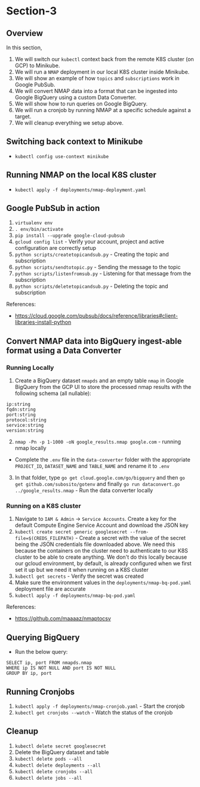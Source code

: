 # Section-3

## Overview
In this section,
1. We will switch our `kubectl` context back from the remote K8S cluster (on GCP) to Minikube.
2. We will run a `NMAP` deployment in our local K8S cluster inside Minikube.
3. We will show an example of how `topics` and `subscriptions` work in Google PubSub.
4. We will convert NMAP data into a format that can be ingested into Google BigQuery using a custom Data Converter.
5. We will show how to run queries on Google BigQuery.
6. We will run a cronjob by running NMAP at a specific schedule against a target.
7. We will cleanup everything we setup above.


## Switching back context to Minikube

* `kubectl config use-context minikube`

## Running NMAP on the local K8S cluster

* `kubectl apply -f deployments/nmap-deployment.yaml`

## Google PubSub in action

1. `virtualenv env`
2. `. env/bin/activate`
3. `pip install --upgrade google-cloud-pubsub`
4. `gcloud config list` - Verify your account, project and active configuration are correctly setup
5. `python scripts/createtopicandsub.py` - Creating the topic and subscription
6. `python scripts/sendtotopic.py` - Sending the message to the topic
7. `python scripts/listenfromsub.py` - Listening for that message from the subscription
8. `python scripts/deletetopicandsub.py` - Deleting the topic and subscription

References:
* https://cloud.google.com/pubsub/docs/reference/libraries#client-libraries-install-python

## Convert NMAP data into BigQuery ingest-able format using a Data Converter

### Running Locally
1. Create a BigQuery dataset `nmapds` and an empty table `nmap` in Google BigQuery from the GCP UI to store the processed nmap results with the following schema (all nullable):
```
ip:string
fqdn:string
port:string
protocol:string
service:string
version:string
```
2. `nmap -Pn -p 1-1000 -oN google_results.nmap google.com` - running nmap locally
* Complete the `.env` file in the `data-converter` folder with the appropriate `PROJECT_ID`, `DATASET_NAME` and `TABLE_NAME` and rename it to `.env`
3. In that folder, type `go get cloud.google.com/go/bigquery` and then `go get github.com/subosito/gotenv` and finally `go run dataconvert.go ../google_results.nmap` - Run the data converter locally

### Running on a K8S cluster
1. Navigate to `IAM & Admin` -> `Service Accounts`. Create a key for the default Compute Engine Service Account and download the JSON key
2. `kubectl create secret generic googlesecret --from-file=$(CREDS_FILEPATH)` - Create a secret with the value of the secret being the JSON credentials file downloaded above. We need this because the containers on the cluster need to authenticate to our K8S cluster to be able to create anything. We don't do this locally because our gcloud environment, by default, is already configured when we first set it up but we need it when running on a K8S cluster
3. `kubectl get secrets` - Verify the secret was created
4. Make sure the environment values in the `deployments/nmap-bq-pod.yaml` deployment file are accurate
5. `kubectl apply -f deployments/nmap-bq-pod.yaml`

References:
* https://github.com/maaaaz/nmaptocsv

## Querying BigQuery

* Run the below query:
```
SELECT ip, port FROM nmapds.nmap
WHERE ip IS NOT NULL AND port IS NOT NULL
GROUP BY ip, port
```

## Running Cronjobs

1. `kubectl apply -f deployments/nmap-cronjob.yaml` - Start the cronjob
2. `kubectl get cronjobs --watch` - Watch the status of the cronjob

## Cleanup
1. `kubectl delete secret googlesecret`
2. Delete the BigQuery dataset and table
3. `kubectl delete pods --all`
4. `kubectl delete deployments --all`
5. `kubectl delete cronjobs --all`
6. `kubectl delete jobs --all`
